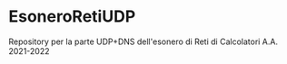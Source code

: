 # EsoneroRetiUDP
Repository per la parte UDP+DNS dell'esonero di Reti di Calcolatori A.A. 2021-2022
